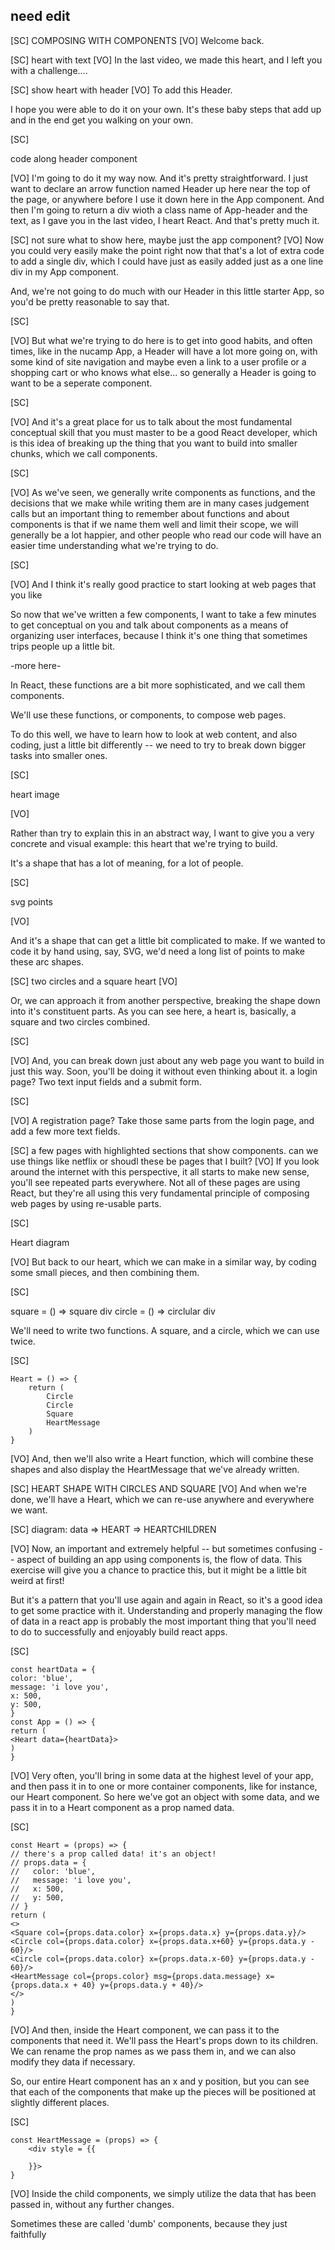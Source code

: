 ## need edit

[SC]
COMPOSING WITH COMPONENTS
[VO]
Welcome back.

[SC]
heart with text
[VO]
In the last video, we made this heart, and I left you with a challenge....

[SC]
show heart with header
[VO]
To add this Header.

I hope you were able to do it on your own. It's these baby steps that add up and in the end get you walking on your own.

[SC]

code along header component

[VO]
I'm going to do it my way now. And it's pretty straightforward. I just want to declare an arrow function named Header up here near the top of the page, or anywhere before I use it down here in the App component. And then I'm going to return a div wioth a class name of App-header and the text, as I gave you in the last video, I heart React. And that's pretty much it.

[SC]
not sure what to show here, maybe just the app component?
[VO]
Now you could very easily make the point right now that that's a lot of extra code to add a single div, which I could have just as easily added just as a one line div in my App component.

And, we're not going to do much with our Header in this little starter App, so you'd be pretty reasonable to say that.

[SC]

[VO]
But what we're trying to do here is to get into good habits, and often times, like in the nucamp App, a Header will have a lot more going on, with some kind of site navigation and maybe even a link to a user profile or a shopping cart or who knows what else... so generally a Header is going to want to be a seperate component.

[SC]

[VO]
And it's a great place for us to talk about the most fundamental conceptual skill that you must master to be a good React developer, which is this idea of breaking up the thing that you want to build into smaller chunks, which we call components.

[SC]

[VO]
As we've seen, we generally write components as functions, and the decisions that we make while writing them are in many cases judgement calls but an important thing to remember about functions and about components is that if we name them well and limit their scope, we will generally be a lot happier, and other people who read our code will have an easier time understanding what we're trying to do.

[SC]

[VO]
And I think it's really good practice to start looking at web pages that you like

So now that we've written a few components, I want to take a few minutes to get conceptual on you and talk about components as a means of organizing user interfaces, because I think it's one thing that sometimes trips people up a little bit.

-more here-

In React, these functions are a bit more sophisticated, and we call them components.

We'll use these functions, or components, to compose web pages.

To do this well, we have to learn how to look at web content, and also coding, just a little bit differently -- we need to try to break down bigger tasks into smaller ones.

[SC]

heart image

[VO]

Rather than try to explain this in an abstract way, I want to give you a very concrete and visual example: this heart that we're trying to build.

It's a shape that has a lot of meaning, for a lot of people.

[SC]

svg points

[VO]

And it's a shape that can get a little bit complicated to make. If we wanted to code it by hand using, say, SVG, we'd need a long list of points to make these arc shapes.

[SC]
two circles and a square heart
[VO]

Or, we can approach it from another perspective, breaking the shape down into it's constituent parts. As you can see here, a heart is, basically, a square and two circles combined.

[SC]

[VO]
And, you can break down just about any web page you want to build in just this way.
Soon, you'll be doing it without even thinking about it.
a login page?
Two text input fields and a submit form.

[SC]

[VO]
A registration page?
Take those same parts from the login page, and add a few more text fields.

[SC]
a few pages with highlighted sections that show components.
can we use things like netflix or shoudl these be pages that I built?
[VO]
If you look around the internet with this perspective, it all starts to make new sense, you'll see repeated parts everywhere. Not all of these pages are using React, but they're all using this very fundamental principle of composing web pages by using re-usable parts.

[SC]

Heart diagram

[VO]
But back to our heart, which we can make in a similar way, by coding some small pieces, and then combining them.

[SC]

square = () => square div
circle = () => circlular div

We'll need to write two functions. A square, and a circle, which we can use twice.

[SC]

    Heart = () => {
        return (
            Circle
            Circle
            Square
            HeartMessage
        )
    }

[VO]
And, then we'll also write a Heart function, which will combine these shapes and also display the HeartMessage that we've already written.

[SC]
HEART SHAPE WITH CIRCLES AND SQUARE
[VO]
And when we're done, we'll have a Heart, which we can re-use anywhere and everywhere we want.

[SC]
diagram:
data => HEART => HEARTCHILDREN

[VO]
Now, an important and extremely helpful -- but sometimes confusing -- aspect of building an app using components is, the flow of data. This exercise will give you a chance to practice this, but it might be a little bit weird at first!

But it's a pattern that you'll use again and again in React, so it's a good idea to get some practice with it. Understanding and properly managing the flow of data in a react app is probably the most important thing that you'll need to do to successfully and enjoyably build react apps.

[SC]

    const heartData = {
    color: 'blue',
    message: 'i love you',
    x: 500,
    y: 500,
    }
    const App = () => {
    return (
    <Heart data={heartData}>
    )
    }

[VO]
Very often, you'll bring in some data at the highest level of your app, and then pass it in to one or more container components, like for instance, our Heart component. So here we've got an object with some data, and we pass it in to a Heart component as a prop named data.

[SC]

    const Heart = (props) => {
    // there's a prop called data! it's an object!
    // props.data = {
    //   color: 'blue',
    //   message: 'i love you',
    //   x: 500,
    //   y: 500,
    // }
    return (
    <>
    <Square col={props.data.color} x={props.data.x} y={props.data.y}/>
    <Circle col={props.data.color} x={props.data.x+60} y={props.data.y - 60}/>
    <Circle col={props.data.color} x={props.data.x-60} y={props.data.y - 60}/>
    <HeartMessage col={props.color} msg={props.data.message} x={props.data.x + 40} y={props.data.y + 40}/>
    </>
    )
    }

[VO]
And then, inside the Heart component, we can pass it to the components that need it. We'll pass the Heart's props down to its children. We can rename the prop names as we pass them in, and we can also modify they data if necessary.

So, our entire Heart component has an x and y position, but you can see that each of the components that make up the pieces will be positioned at slightly different places.

[SC]

    const HeartMessage = (props) => {
        <div style = {{

        }}>
    }

[VO]
Inside the child components, we simply utilize the data that has been passed in, without any further changes.

Sometimes these are called 'dumb' components, because they just faithfully
